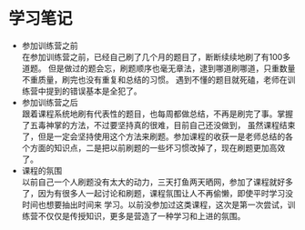 # 学习笔记
- 参加训练营之前  
在参加训练营之前，已经自己刷了几个月的题目了，断断续续地刷了有100多道题。
但是做过的题会忘，刷题顺序也毫无章法，逮到哪道刷哪道，只重数量不重质量，刷完也没有重复和总结的习惯。
遇到不懂的题目就死磕，老师在训练营中提到的错误基本是全犯了。
- 参加训练营之后    
跟着课程系统地刷有代表性的题目，也每周都做总结，不再是刷完了事。掌握了五毒神掌的方法，不过要坚持真的很难，目前自己还没做到，
虽然课程结束了，但是一定会坚持使用这个方法来刷题。参加课程的收获一是老师总结的各个方面的知识点，二是把以前刷题的一些坏习惯改掉了，现在刷题更加高效了。
- 课程的氛围  
以前自己一个人刷题没有太大的动力，三天打鱼两天晒网，参加了课程就好多了，因为有很多人一起讨论和刷题，课程氛围让人不再偷懒，即使平时学习没时间也想要抽出时间来
学习。以前没参加过这类课程，这次是第一次尝试，训练营不仅仅是传授知识，更多是营造了一种学习和上进的氛围。
